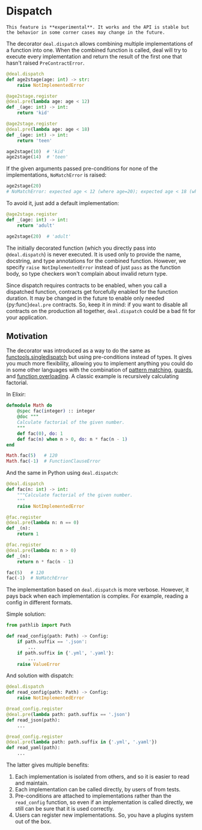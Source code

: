 # Dispatch

```{warning}
This feature is **experimental**. It works and the API is stable but the behavior in some corner cases may change in the future.
```

The decorator `deal.dispatch` allows combining multiple implementations of a function into one. When the combined function is called, deal will try to execute every implementation and return the result of the first one that hasn't raised `PreContractError`.

```python run
@deal.dispatch
def age2stage(age: int) -> str:
    raise NotImplementedError

@age2stage.register
@deal.pre(lambda age: age < 12)
def _(age: int) -> int:
    return 'kid'

@age2stage.register
@deal.pre(lambda age: age < 18)
def _(age: int) -> int:
    return 'teen'

age2stage(10)  # 'kid'
age2stage(14)  # 'teen'
```

If the given arguments passed pre-conditions for none of the implementations, `NoMatchError` is raised:

```python
age2stage(20)
# NoMatchError: expected age < 12 (where age=20); expected age < 18 (where age=20)
```

To avoid it, just add a default implementation:

```python
@age2stage.register
def _(age: int) -> int:
    return 'adult'

age2stage(20)  # 'adult'
```

The initially decorated function (which you directly pass into `@deal.dispatch`) is never executed. It is used only to provide the name, docstring, and type annotations for the combined function. However, we specify `raise NotImplementedError` instead of just `pass` as the function body, so type checkers won't complain about invalid return type.

Since dispatch requires contracts to be enabled, when you call a dispatched function, contracts get forcefully enabled for the function duration. It may be changed in the future to enable only needed {py:func}`deal.pre` contracts. So, keep it in mind: if you want to disable all contracts on the production all together, `deal.dispatch` could be a bad fit for your application.

## Motivation

The decorator was introduced as a way to do the same as [functools.singledispatch] but using pre-conditions instead of types. It gives you much more flexibility, allowing you to implement anything you could do in some other languages with the combination of [pattern matching], [guards], and [function overloading]. A classic example is recursively calculating factorial.

In Elixir:

```elixir
defmodule Math do
    @spec fac(integer) :: integer
    @doc """
    Calculate factorial of the given number.
    """
    def fac(0), do: 1
    def fac(n) when n > 0, do: n * fac(n - 1)
end

Math.fac(5)   # 120
Math.fac(-1)  # FunctionClauseError
```

And the same in Python using `deal.dispatch`:

```python
@deal.dispatch
def fac(n: int) -> int:
    """Calculate factorial of the given number.
    """
    raise NotImplementedError

@fac.register
@deal.pre(lambda n: n == 0)
def _(n):
    return 1

@fac.register
@deal.pre(lambda n: n > 0)
def _(n):
    return n * fac(n - 1)

fac(5)   # 120
fac(-1)  # NoMatchError
```

The implementation based on `deal.dispatch` is more verbose. However, it pays back when each implementation is complex. For example, reading a config in different formats.

Simple solution:

```python
from pathlib import Path

def read_config(path: Path) -> Config:
    if path.suffix == '.json':
        ...
    if path.suffix in {'.yml', '.yaml'}:
        ...
    raise ValueError
```

And solution with dispatch:

```python
@deal.dispatch
def read_config(path: Path) -> Config:
    raise NotImplementedError

@read_config.register
@deal.pre(lambda path: path.suffix == '.json')
def read_json(path):
    ...

@read_config.register
@deal.pre(lambda path: path.suffix in {'.yml', '.yaml'})
def read_yaml(path):
    ...
```

The latter gives multiple benefits:

1. Each implementation is isolated from others, and so it is easier to read and maintain.
1. Each implementation can be called directly, by users of from tests.
1. Pre-conditions are attached to implementations rather than the `read_config` function, so even if an implementation is called directly, we still can be sure that it is used correctly.
1. Users can register new implementations. So, you have a plugins system out of the box.

[functools.singledispatch]: https://docs.python.org/3/library/functools.html#functools.singledispatch
[pattern matching]: https://en.wikipedia.org/wiki/Pattern_matching
[guards]: https://en.wikipedia.org/wiki/Guard_(computer_science)
[function overloading]: https://en.wikipedia.org/wiki/Function_overloading
